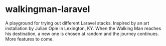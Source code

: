 # walkingman-laravel
A playground for trying out different Laravel stacks. Inspired by an art installation by Julian Opie in Lexington, KY. When the Walking Man reaches his destination, a new one is chosen at random and the journey continues. More features to come.
